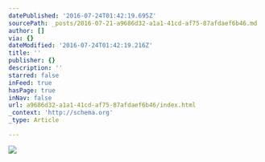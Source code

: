 ```yaml
---
datePublished: '2016-07-24T01:42:19.695Z'
sourcePath: _posts/2016-07-21-a9686d32-a1a1-41cd-af75-87afdaef6b46.md
author: []
via: {}
dateModified: '2016-07-24T01:42:19.216Z'
title: ''
publisher: {}
description: ''
starred: false
inFeed: true
hasPage: true
inNav: false
url: a9686d32-a1a1-41cd-af75-87afdaef6b46/index.html
_context: 'http://schema.org'
_type: Article

---
```

![](https://imgflo.herokuapp.com/graph/vahj1ThiexotieMo/9b2a29793c872f57ec6a7489d1cfc54c/croprotate.jpg?cropheight=1179&cropwidth=1784&degrees=0&input=https%3A%2F%2Fthe-grid-user-content.s3-us-west-2.amazonaws.com%2Fb990d4c2-f057-4482-9066-29cf5be923b2.jpg&x=0&y=0)